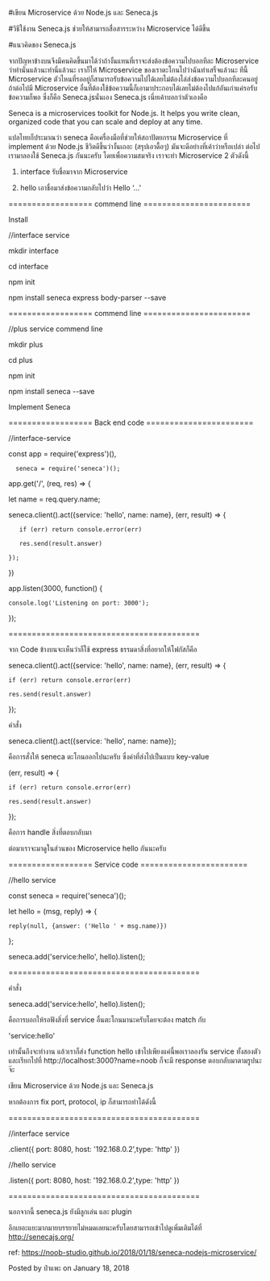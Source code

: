 #เขียน Microservice ด้วย Node.js และ Seneca.js

#วิธีใช้งาน Seneca.js ช่วยให้สามารถสื่อสารระหว่าง Microservice ได้ดีขึ้น

#แนวคิดของ Seneca.js

จากปัญหาข้างบนจึงมีคนคิดขึ้นมาได้ว่าถ้างั้นแทนที่เราจะส่งต้องข้อความไปบอกทีละ Microservice ว่าทำนั่นแล้วนะทำนี่แล้วนะ เราก็ให้ Microservice ของเราตะโกนไปว่าฉันทำเสร็จแล้วนะ ทีนี้ Microservice ตัวไหนที่รออยู่ก็สามารถรับข้อความไปได้เลยไม่ต้องไล่ส่งข้อความไปบอกทีละคนอยู่ ถ้าต่อไปมี Microservice อื่นที่ต้องใช้ข้อความนี้ก็เอามาประกอบได้เลยไม่ต้องไปแก้อันเก่าแค่รอรับข้อความก็พอ ซึ่งก็คือ Seneca.jsนั่นเอง Seneca.js เนี่ยเค้าบอกว่าตัวเองคือ

Seneca is a microservices toolkit for Node.js. It helps you write clean, organized code that you can scale and deploy at any time.

แปลไทยก็ประมาณว่า seneca คือเครื่องมือที่ช่วยให้สถาปัตยกรรม Microservice ที่ implement ด้วย Node.js ชีวิตดีขึ้นว่างั้นเถอะ (สรุปเอาดื้อๆ) มันจะดีอย่างที่เค้าว่าหรือเปล่า ต่อไปเรามาลองใช้ Seneca.js กันนะครับ โดยเพื่อความสมจริง เราจะทำ Microservice 2 ตัวดังนี้ 

1. interface รับชื่อมาจาก Microservice

2. hello เอาชื่อมาส่งข้อความกลับไปว่า Hello ‘...'


================== commend line =======================

Install

//interface service

mkdir interface

cd interface

npm init

npm install seneca express body-parser --save

================== commend line =======================

//plus service commend line

mkdir plus

cd plus

npm init

npm install seneca --save

Implement Seneca

================== Back end code =======================

//interface-service

const app = require('express')(),

      seneca = require('seneca')();

                    
app.get('/', (req, res) => {

   let name = req.query.name;

   seneca.client().act({service: 'hello', name: name}, (err, result) => {

       if (err) return console.error(err)

       res.send(result.answer)

    });

})

app.listen(3000, function() {

    console.log('Listening on port: 3000');

});

=========================================

จาก Code ข้างบนจะเห็นว่าก็ใช้ express ธรรมดาสิ่งที่อยากให้โฟกัสก็คือ


seneca.client().act({service: 'hello', name: name}, (err, result) => {

	if (err) return console.error(err)

    res.send(result.answer)

});


คำสั่ง


seneca.client().act({service: 'hello', name: name}); 


คือการสั่งให้ seneca ตะโกนออกไปนะครับ ซึ่งค่าที่ส่งไปเป็นแบบ key-value


(err, result) => {

    if (err) return console.error(err)

    res.send(result.answer)

});


คือการ handle สิ่งที่ตอบกลับมา 


ต่อมาเราจะมาดูในส่วนของ Microservice hello กันนะครับ

================== Service code =======================

//hello service

const seneca = require('seneca')();

let hello = (msg, reply) => {

    reply(null, {answer: ('Hello ' + msg.name)})

};


seneca.add('service:hello', hello).listen();


=========================================


คำสั่ง


seneca.add('service:hello', hello).listen(); 


คือการบอกให้รอฟังสิ่งที่ service อื่นตะโกนมานะครับโดยจะต้อง match กับ


'service:hello'


เท่านั้นถึงจะทำงาน แล้วเราก็ส่ง function hello เข้าไปเพียงแค่นี้พอเราลองรัน service ทั้งสองตัวและเรียกไปที่ http://localhost:3000?name=noob ก็จะมี response ตอบกลับมาตามรูปนะจ๊ะ


เขียน Microservice ด้วย Node.js และ Seneca.js


หากต้องการ fix port, protocol, ip ก็สามารถทำได้ดังนี้


=========================================


//interface service

.client({ port: 8080, host: '192.168.0.2',type: 'http' })


//hello service

.listen({ port: 8080, host: '192.168.0.2',type: 'http' })


=========================================


นอกจากนี้ seneca.js ยังมีลูกเล่น และ plugin 

อีกเยอะแยะมากมายบรรยายไม่หมดเลยนะครับโดยสามารถเข้าไปดูเพิ่มเติมได้ที่ http://senecajs.org/

ref: https://noob-studio.github.io/2018/01/18/seneca-nodejs-microservice/

Posted by ป๋าแพะ on January 18, 2018

